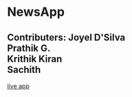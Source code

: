 # NewsApp

Contributers:
Joyel D'Silva \
Prathik G. \
Krithik Kiran \
Sachith 
--- 
[live app](https://newsapp0000.herokuapp.com/)
